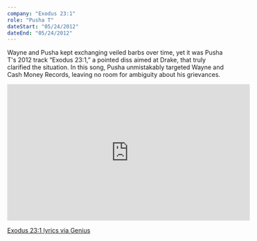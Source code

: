 ```yaml
---
company: "Exodus 23:1"
role: "Pusha T"
dateStart: "05/24/2012"
dateEnd: "05/24/2012"
---
```


Wayne and Pusha kept exchanging veiled barbs over time, yet it was Pusha T's 2012 track “Exodus 23:1,” a pointed diss aimed at Drake, that truly clarified the situation. In this song, Pusha unmistakably targeted Wayne and Cash Money Records, leaving no room for ambiguity about his grievances.

<iframe width="560" height="315" src="https://www.youtube.com/embed/-Evs0wwnuak?si=HviR4LFiqnFw7DVd" title="YouTube video player" loading="lazy" frameborder="0" allow="accelerometer; autoplay; clipboard-write; encrypted-media; gyroscope; picture-in-picture; web-share" referrerpolicy="strict-origin-when-cross-origin" allowfullscreen></iframe>

[Exodus 23:1 lyrics via Genius](https://genius.com/Pusha-t-exodus-23-1-lyrics)